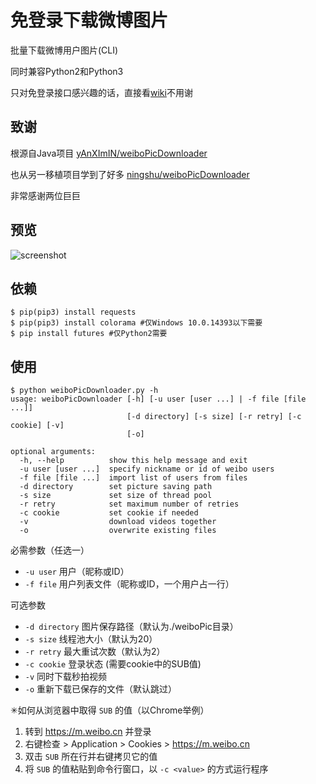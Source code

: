 # 免登录下载微博图片

批量下载微博用户图片(CLI)

同时兼容Python2和Python3

只对免登录接口感兴趣的话，直接看[wiki](https://github.com/nondanee/weiboPicDownloader/wiki)不用谢

## 致谢

根源自Java项目 [yAnXImIN/weiboPicDownloader](https://github.com/yAnXImIN/weiboPicDownloader)  

也从另一移植项目学到了好多 [ningshu/weiboPicDownloader](https://github.com/ningshu/weiboPicDownloader) 

非常感谢两位巨巨

## 预览

![screenshot](show/screenshot.png)

## 依赖

```
$ pip(pip3) install requests
$ pip(pip3) install colorama #仅Windows 10.0.14393以下需要
$ pip install futures #仅Python2需要
```

## 使用

```
$ python weiboPicDownloader.py -h
usage: weiboPicDownloader [-h] [-u user [user ...] | -f file [file ...]]
                          [-d directory] [-s size] [-r retry] [-c cookie] [-v]
                          [-o]

optional arguments:
  -h, --help          show this help message and exit
  -u user [user ...]  specify nickname or id of weibo users
  -f file [file ...]  import list of users from files
  -d directory        set picture saving path
  -s size             set size of thread pool
  -r retry            set maximum number of retries
  -c cookie           set cookie if needed
  -v                  download videos together
  -o                  overwrite existing files
```

必需参数（任选一）

- `-u user` 用户（昵称或ID）
- `-f file` 用户列表文件（昵称或ID，一个用户占一行）

可选参数

- `-d directory` 图片保存路径（默认为./weiboPic目录）
- `-s size` 线程池大小（默认为20）
- `-r retry` 最大重试次数（默认为2）
- `-c cookie` 登录状态 (需要cookie中的SUB值)
- `-v` 同时下载秒拍视频
- `-o` 重新下载已保存的文件（默认跳过）

✳如何从浏览器中取得 `SUB` 的值（以Chrome举例）

1. 转到 https://m.weibo.cn 并登录
2. 右键检查 > Application > Cookies > https://m.weibo.cn
3. 双击 `SUB` 所在行并右键拷贝它的值
4. 将 `SUB` 的值粘贴到命令行窗口，以 `-c <value>` 的方式运行程序